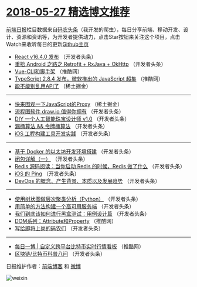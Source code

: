 # [2018-05-27 精选博文推荐](https://toutiao.qdkfweb.cn/date/2018/05/27)

[前端日报](https://qdkfweb.cn/c/news)栏目数据来自[码农头条](https://toutiao.qdkfweb.cn/)（我开发的爬虫），每日分享前端、移动开发、设计、资源和资讯等，为开发者提供动力，点击Star按钮来关注这个项目，点击Watch来收听每日的更新[Github主页](https://github.com/kujian/frontendDaily)
* [React v16.4.0 发布](https://toutiao.qdkfweb.cn/75725.html) （开发者头条）
* [重拾 Android 之路之 Retrofit + RxJava + OkHttp](https://toutiao.qdkfweb.cn/75726.html) （开发者头条）
* [Vue-CLI和脚手架](https://toutiao.qdkfweb.cn/75748.html) （推酷网）
* [TypeScript 2.8.4 发布，微软推出的 JavaScript 超集](https://toutiao.qdkfweb.cn/75751.html) （推酷网）
* [能不能别乱用API了](https://toutiao.qdkfweb.cn/75712.html) （稀土掘金）

***
* [快来围观一下JavaScript的Proxy](https://toutiao.qdkfweb.cn/75713.html) （稀土掘金）
* [流程图软件 draw.io 值得你拥有](https://toutiao.qdkfweb.cn/75716.html) （开发者头条）
* [DIY 一个人工智能珠宝设计师 v1.0](https://toutiao.qdkfweb.cn/75727.html) （开发者头条）
* [漏桶算法 &amp;&amp; 令牌桶算法](https://toutiao.qdkfweb.cn/75717.html) （开发者头条）
* [iOS 工程构建工具开发实践](https://toutiao.qdkfweb.cn/75728.html) （开发者头条）

***
* [基于 Docker 的以太坊开发环境搭建](https://toutiao.qdkfweb.cn/75718.html) （开发者头条）
* [闭包详解（一）](https://toutiao.qdkfweb.cn/75729.html) （开发者头条）
* [Redis 源码阅读：当你启动 Redis 的时候，Redis 做了什么](https://toutiao.qdkfweb.cn/75719.html) （开发者头条）
* [iOS 的 Ping](https://toutiao.qdkfweb.cn/75730.html) （开发者头条）
* [DevOps 的概念、产生背景、本质以及发展趋势](https://toutiao.qdkfweb.cn/75720.html) （开发者头条）

***
* [使用树状图做层次聚类分析（Python）](https://toutiao.qdkfweb.cn/75731.html) （开发者头条）
* [用简单的方法构建一个高可用服务端](https://toutiao.qdkfweb.cn/75721.html) （开发者头条）
* [我们到底该如何进行黑盒测试：用例设计篇](https://toutiao.qdkfweb.cn/75722.html) （开发者头条）
* [DOM系列：Attribute和Property](https://toutiao.qdkfweb.cn/75749.html) （推酷网）
* [写给即将上岗的码农们](https://toutiao.qdkfweb.cn/75723.html) （开发者头条）

***
* [每日一博 | 自定义跨平台比特币实时行情看板](https://toutiao.qdkfweb.cn/75750.html) （推酷网）
* [区块链/比特币科普八问](https://toutiao.qdkfweb.cn/75724.html) （开发者头条）

日报维护作者：[前端博客](https://qdkfweb.cn/) 和 [微博](https://qdkfweb.cn/go/weibo)

![weixin](https://user-images.githubusercontent.com/3055447/38468989-651132ac-3b80-11e8-8e6b-15122322a9d7.png)